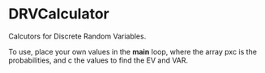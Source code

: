 # DRVCalculator
Calcutors for Discrete Random Variables.

To use, place your own values in the __main__ loop, where the array pxc is the probabilities, and c the values to find the EV and VAR.
